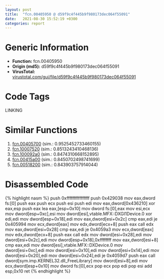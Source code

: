```yaml
---
layout: post
title:  "fcn.00405950 @ d59f9c4f445b9f980173dec064f55091"
date:   2021-08-30 15:52:19 +0300
categories: report
---
```


# Generic Information
- **Function:** fcn.00405950
- **Origin (md5):** d59f9c4f445b9f980173dec064f55091
- **VirusTotal:** [virustotal.com/gui/file/d59f9c4f445b9f980173dec064f55091][virustotal_ref]

# Code Tags
<span class="tag" id="LINKING">LINKING</span>


# Similar Functions

1. [fcn.00405700][similar_1_ref] (sim.: 0.9525452733460155)
2. [fcn.10007520][similar_2_ref] (sim.: 0.8513243410468136)
3. [fcn.100092a0][similar_3_ref] (sim.: 0.8474310668152895)
4. [fcn.00415a00][similar_4_ref] (sim.: 0.8450702498741699)
5. [fcn.00518200][similar_5_ref] (sim.: 0.843903757914044)


# Disassembled Code

{% highlight nasm %}
push 0xffffffffffffffff
push 0x429038
mov eax,dword fs:[0]
push eax
push ecx
push esi
push edi
mov eax,dword[0x436210]
xor eax,esp
push eax
lea eax,[esp+0x10]
mov dword fs:[0],eax
mov esi,ecx
mov dword[esp+0xc],esi
mov dword[esi],vtable.MFX::DXGI1Device.0
xor edi,edi
mov dword[esp+0x18],edi
mov eax,dword[esi+0x2c]
cmp eax,edi
je 0x405994
mov ecx,dword[eax]
mov edx,dword[ecx+8]
push eax
call edx
mov eax,dword[esi+0x28]
cmp eax,edi
je 0x4059a3
mov ecx,dword[eax]
mov edx,dword[ecx+8]
push eax
call edx
mov dword[esi+0x28],edi
mov dword[esi+0x2c],edi
mov dword[esp+0x18],0xffffffff
mov eax,dword[esi+8]
cmp eax,edi
mov dword[esi],vtable.MFX::DXDevice.0
mov dword[esi+0xc],edi
mov dword[esi+0x10],edi
mov dword[esi+0x14],edi
mov dword[esi+0x20],edi
mov dword[esi+0x24],edi
je 0x4059d7
push eax
call dword[sym.imp.KERNEL32.dll_FreeLibrary]
mov dword[esi+8],edi
mov ecx,dword[esp+0x10]
mov dword fs:[0],ecx
pop ecx
pop edi
pop esi
add esp,0x10
ret 
{% endhighlight %}


[similar_1_ref]: /report/fcn.00405700@d59f9c4f445b9f980173dec064f55091
[similar_2_ref]: /report/fcn.10007520@4c3818fdf32d89a09257dbc9d3e142ea
[similar_3_ref]: /report/fcn.100092a0@4c3818fdf32d89a09257dbc9d3e142ea
[similar_4_ref]: /report/fcn.00415a00@3dfcfb1d918b690c00de324bcfcdc082
[similar_5_ref]: /report/fcn.00518200@c60344b51fa39a329b92557d24ff7670
[virustotal_ref]: https://www.virustotal.com/gui/file/d59f9c4f445b9f980173dec064f55091